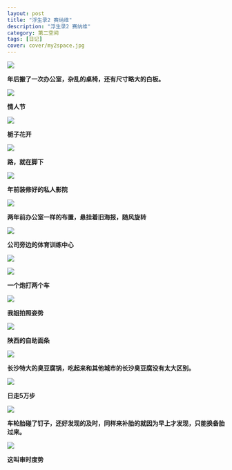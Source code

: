 ```yaml
---
layout: post
title: "浮生录2 赛纳维"
description: "浮生录2 赛纳维"
category: 第二空间
tags: [日记]
cover: cover/my2space.jpg
---
```

![](http://img.my2space.com/2017/1/29255)

**年后搬了一次办公室，杂乱的桌椅，还有尺寸略大的白板。**

![](http://img.my2space.com/2017/1/29256)

**情人节**

![](http://img.my2space.com/2017/1/29260)

**栀子花开**

![](http://img.my2space.com/2017/1/29265)

**路，就在脚下**

![](http://img.my2space.com/2017/1/29266)

**年前装修好的私人影院**

![](http://img.my2space.com/2017/1/29267)

**两年前办公室一样的布置，悬挂着旧海报，随风旋转**

![](http://img.my2space.com/2017/1/29268)

**公司旁边的体育训练中心**

![](http://img.my2space.com/2017/1/29269)

![](http://img.my2space.com/2017/1/29270)

**一个炮打两个车**

![](http://img.my2space.com/2017/1/29254)

**我姐拍照姿势**

![](http://img.my2space.com/2017/1/29257)

**陕西的自助面条**

![](http://img.my2space.com/2017/1/29258)

**长沙特大的臭豆腐锅，吃起来和其他城市的长沙臭豆腐没有太大区别。**

![](http://img.my2space.com/2017/1/29261)

**日走5万步**

![](http://img.my2space.com/2017/1/29262)

**车轮胎碰了钉子，还好发现的及时，同样来补胎的就因为早上才发现，只能换备胎过来。**

![](http://img.my2space.com/2017/1/29263)

**这叫审时度势**

